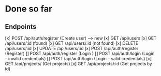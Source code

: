 # Done so far #

## Endpoints ##

[x] POST /api/auth/register (Create user) --> new
[x] GET /api/users
[x] GET /api/users/:id (found)
[x] GET /api/users/:id (not found)
[x] DELETE /api/users/:id
[x] UPDATE /api/users/:id
[x] POST /api/auth/register (Register)
[] POST /api/auth/register (Login )
[] POST /api/auth/login (Login - invalid credentials)
[] POST /api/auth/login (Login - valid credentials)
[x] GET /api/projects/ (Get projects)
[x] GET /api/projects/:id (Get projects by id)
